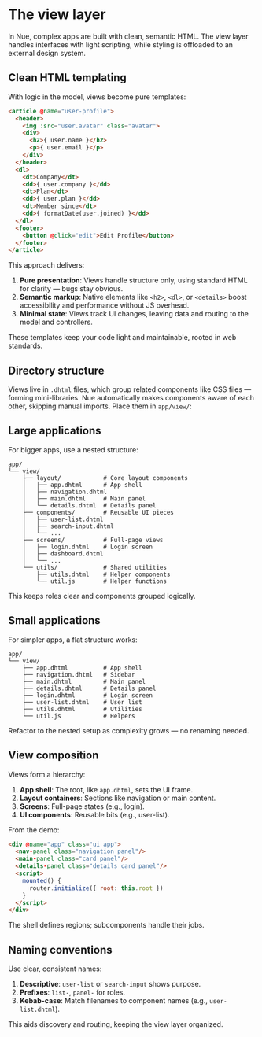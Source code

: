 
# The view layer

In Nue, complex apps are built with clean, semantic HTML. The view layer handles interfaces with light scripting, while styling is offloaded to an external design system.


## Clean HTML templating

With logic in the model, views become pure templates:

```html
<article @name="user-profile">
  <header>
    <img :src="user.avatar" class="avatar">
    <div>
      <h2>{ user.name }</h2>
      <p>{ user.email }</p>
    </div>
  </header>
  <dl>
    <dt>Company</dt>
    <dd>{ user.company }</dd>
    <dt>Plan</dt>
    <dd>{ user.plan }</dd>
    <dt>Member since</dt>
    <dd>{ formatDate(user.joined) }</dd>
  </dl>
  <footer>
    <button @click="edit">Edit Profile</button>
  </footer>
</article>
```

This approach delivers:

1. **Pure presentation**: Views handle structure only, using standard HTML for clarity — bugs stay obvious.
2. **Semantic markup**: Native elements like `<h2>`, `<dl>`, or `<details>` boost accessibility and performance without JS overhead.
3. **Minimal state**: Views track UI changes, leaving data and routing to the model and controllers.

These templates keep your code light and maintainable, rooted in web standards.

## Directory structure

Views live in `.dhtml` files, which group related components like CSS files — forming mini-libraries. Nue automatically makes components aware of each other, skipping manual imports. Place them in `app/view/`:

## Large applications

For bigger apps, use a nested structure:

```
app/
└── view/
    ├── layout/            # Core layout components
    │   ├── app.dhtml      # App shell
    │   ├── navigation.dhtml
    │   ├── main.dhtml     # Main panel
    │   └── details.dhtml  # Details panel
    ├── components/        # Reusable UI pieces
    │   ├── user-list.dhtml
    │   ├── search-input.dhtml
    │   └── ...
    ├── screens/           # Full-page views
    │   ├── login.dhtml    # Login screen
    │   ├── dashboard.dhtml
    │   └── ...
    └── utils/             # Shared utilities
        ├── utils.dhtml    # Helper components
        └── util.js        # Helper functions
```

This keeps roles clear and components grouped logically.

## Small applications

For simpler apps, a flat structure works:

```
app/
└── view/
    ├── app.dhtml          # App shell
    ├── navigation.dhtml   # Sidebar
    ├── main.dhtml         # Main panel
    ├── details.dhtml      # Details panel
    ├── login.dhtml        # Login screen
    ├── user-list.dhtml    # User list
    ├── utils.dhtml        # Utilities
    └── util.js            # Helpers
```

Refactor to the nested setup as complexity grows — no renaming needed.

## View composition

Views form a hierarchy:

1. **App shell**: The root, like `app.dhtml`, sets the UI frame.
2. **Layout containers**: Sections like navigation or main content.
3. **Screens**: Full-page states (e.g., login).
4. **UI components**: Reusable bits (e.g., user-list).

From the demo:

```html
<div @name="app" class="ui app">
  <nav-panel class="navigation panel"/>
  <main-panel class="card panel"/>
  <details-panel class="details card panel"/>
  <script>
    mounted() {
      router.initialize({ root: this.root })
    }
  </script>
</div>
```

The shell defines regions; subcomponents handle their jobs.

## Naming conventions

Use clear, consistent names:

1. **Descriptive**: `user-list` or `search-input` shows purpose.
2. **Prefixes**: `list-`, `panel-` for roles.
3. **Kebab-case**: Match filenames to component names (e.g., `user-list.dhtml`).

This aids discovery and routing, keeping the view layer organized.
